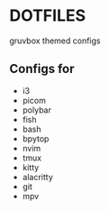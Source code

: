 # DOTFILES
gruvbox themed configs
## Configs for
- i3
- picom
- polybar
- fish
- bash
- bpytop
- nvim
- tmux
- kitty
- alacritty
- git
- mpv
